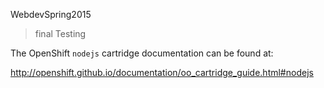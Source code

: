 WebdevSpring2015
> final Testing

The OpenShift `nodejs` cartridge documentation can be found at:

http://openshift.github.io/documentation/oo_cartridge_guide.html#nodejs


